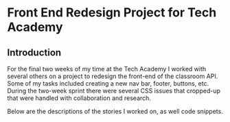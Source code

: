 # Front End Redesign Project for Tech Academy

## Introduction
For the final two weeks of my time at the Tech Academy I worked with several others on a project to redesign the front-end of the classroom API. Some of my tasks included creating a new nav bar, footer, buttons, etc. During the two-week sprint there were several CSS issues that cropped-up that were handled with collaboration and research. 

Below are the descriptions of the stories I worked on, as well code snippets.

